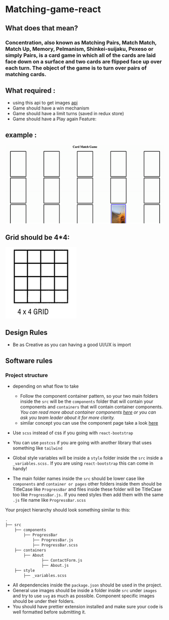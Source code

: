 # Matching-game-react

## What does that mean?

### Concentration, also known as Matching Pairs, Match Match, Match Up, Memory, Pelmanism, Shinkei-suijaku, Pexeso or simply Pairs, is a card game in which all of the cards are laid face down on a surface and two cards are flipped face up over each turn. The object of the game is to turn over pairs of matching cards.

## What required :

- using this api to get images [api](https://picsum.photos/)
- Game should have a win mechanism
- Game should have a limit turns (saved in redux store)
- Game should have a Play again Feature:

## example :

![alt text](./cardMatch.gif)

## Grid should be 4\*4:

![alt text](./download.png)

## Design Rules

- Be as Creative as you can having a good UI/UX is import

## Software rules

### Project structure

- depending on what flow to take

  - Follow the component container pattern, so your two main folders inside the `src` will be the `components` folder that will contain your components and `containers` that will contain container components. _You can read more about container components [here](https://reactpatterns.com/#container-component) or you can ask you team leader about it for more clarity._
  - similar concept you can use the component page
    take a look [here](https://blog.bitsrc.io/structuring-a-react-project-a-definitive-guide-ac9a754df5eb)

- Use `scss` instead of css if you going with `react-bootstrap`
- You can use `postcss` if you are going with another library that uses something like `tailwind`
- Global style variables will be inside a `style` folder inside the `src` inside a `_variables.scss.` If you are using `react-bootstrap` this can come in handy!
- The main folder names inside the `src` should be lower case like `components` and `container or pages` other folders inside them should be TitleCase like `ProgressBar` and files inside these folder will be TitleCase too like `ProgressBar.js.` If you need styles then add them with the same `.js` file name like `ProgressBar.scss`

Your project hierarchy should look something similar to this:

```
.
├── src
	├── components
		├── ProgressBar
			├── ProgressBar.js
			├── ProgressBar.scss
	├── containers
		├── About
				├── ContactForm.js
				├── About.js
	├── style
		├── _variables.scss
```

- All dependencies inside the `package.json` should be used in the project.
- General use images should be inside a folder inside `src` under `images` and try to use `svg` as much as possible. Component specific images should be under their folders.
- You should have prettier extension installed and make sure your code is well formatted before submitting it.

